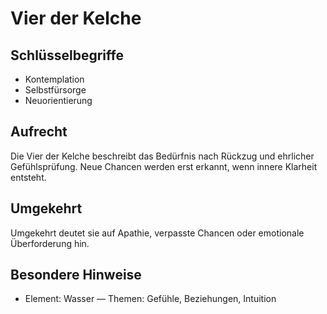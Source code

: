 # Vier der Kelche

## Schlüsselbegriffe
- Kontemplation
- Selbstfürsorge
- Neuorientierung

## Aufrecht
Die Vier der Kelche beschreibt das Bedürfnis nach Rückzug und ehrlicher Gefühlsprüfung. Neue Chancen werden erst erkannt, wenn innere Klarheit entsteht.

## Umgekehrt
Umgekehrt deutet sie auf Apathie, verpasste Chancen oder emotionale Überforderung hin.

## Besondere Hinweise
- Element: Wasser — Themen: Gefühle, Beziehungen, Intuition
